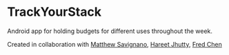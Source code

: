 TrackYourStack
==============

Android app for holding budgets for different uses throughout the week.

Created in collaboration with [Matthew Savignano](https://github.com/savi975), [Hareet Jhutty](https://github.com/hareetj), [Fred Chen](https://github.com/infinitii)
